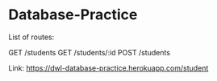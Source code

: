 # Database-Practice

List of routes:

GET /students
GET /students/:id
POST /students

Link: https://dwl-database-practice.herokuapp.com/student
